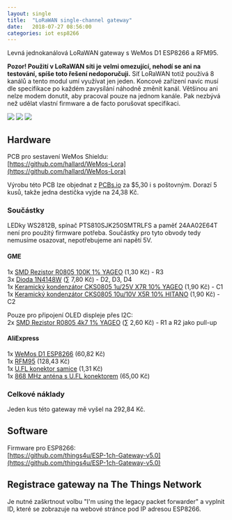 ```yaml
---
layout: single
title:  "LoRaWAN single-channel gateway"
date:   2018-07-27 08:56:00
categories: iot esp8266
---
```

Levná jednokanálová LoRaWAN gateway s WeMos D1 ESP8266 a RFM95.

**Pozor! Použití v LoRaWAN síti je velmi omezující, nehodí se ani na testování, spíše toto řešení nedoporučuji.**
Síť LoRaWAN totiž používá 8 kanálů a tento modul umí využívat jen jeden. Koncové zařízení navíc musí
dle specifikace po každém zavysílání náhodně změnit kanál. Většinou ani nelze modem donutit, aby pracoval
pouze na jednom kanále. Pak nezbývá než udělat vlastní firmware a de facto porušovat specifikaci.

![](/img/esp-lora1.jpg)
![](/img/esp-lora2.jpg)
![](/img/esp-lora3.jpg)

## Hardware

PCB pro sestavení WeMos Shieldu:  
[https://github.com/hallard/WeMos-Lora](https://github.com/hallard/WeMos-Lora)  

Výrobu této PCB lze objednat z [PCBs.io](https://www.pcbs.io/share/4Q1Z4) za $5,30 i s poštovným.
Dorazí 5 kusů, takže jedna destička vyjde na 24,38 Kč.

### Součástky

LEDky WS2812B, spínač PTS810SJK250SMTRLFS a paměť 24AA02E64T není pro použitý firmware potřeba.
Součástky pro tyto obvody tedy nemusíme osazovat, nepotřebujeme ani napětí 5V.

#### GME

1x [SMD Rezistor R0805 100K 1% YAGEO](https://www.gme.cz/r0805-100k-1-yageo) (1,30 Kč) - R3  
3x [Dioda 1N4148W](https://www.gme.cz/dioda-1n4148w) (∑ 7,80 Kč) - D2, D3, D4  
1x [Keramický kondenzátor CKS0805 1u/25V X7R 10% YAGEO](https://www.gme.cz/cks0805-1u-25v-x7r-10-yageo) (1,90 Kč) - C1  
1x [Keramický kondenzátor CKS0805 10u/10V X5R 10% HITANO](https://www.gme.cz/cks0805-10u-10v-x5r-10-hitano) (1,90 Kč) - C2

Pouze pro připojení OLED displeje přes I2C:  
2x [SMD Rezistor R0805 4k7 1% YAGEO](https://www.gme.cz/r0805-4k7-1-yageo) (∑ 2,60 Kč) - R1 a R2 jako pull-up

#### AliExpress

1x [WeMos D1 ESP8266](https://www.aliexpress.com/item/1PCS-D1-mini-Mini-NodeMcu-4M-bytes-Lua-WIFI-Internet-of-Things-development-board-based-ESP8266/32681374223.html) (60,82 Kč)  
1x [RFM95](https://www.aliexpress.com/item/Free-shipping-2PCS-RFM95-RFM95W-868-915-RFM95-868MHz-RFM95-915MHz-LORA-SX1276-wireless-transceiver-module/32817685871.html) (128,43 Kč)  
1x [U.FL konektor samice](https://www.aliexpress.com/item/20PCS-U-FL-R-SMT-U-FL-IPEX-IPX-socket-connector-RF-Coaxial-Connectors-Antenna-Block/32836695692.html) (1,31 Kč)   
1x [868 MHz anténa s U.FL konektorem](https://www.aliexpress.com/item/1PC-868M-antenna-module-3dbi-Omni-direction-IPEX-folding-100mm-length-868-mhz-WHIP-ANTENNA/32811195511.html) (65,00 Kč)

### Celkové náklady

Jeden kus této gateway mě vyšel na 292,84 Kč.


## Software

Firmware pro ESP8266:  
[https://github.com/things4u/ESP-1ch-Gateway-v5.0](https://github.com/things4u/ESP-1ch-Gateway-v5.0)


## Registrace gateway na The Things Network

Je nutné zaškrtnout volbu "I'm using the legacy packet forwarder" a vyplnit ID, které se
zobrazuje na webové stránce pod IP adresou ESP8266.
